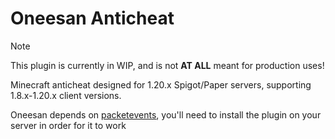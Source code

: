 # Oneesan Anticheat

> [!NOTE]  
> This plugin is currently in WIP, and is not **AT ALL** meant for production uses!

Minecraft anticheat designed for 1.20.x Spigot/Paper servers, supporting 1.8.x-1.20.x client versions.

Oneesan depends on [packetevents](https://github.com/retrooper/packetevents), you'll need to install the plugin on your server in order for it to work
